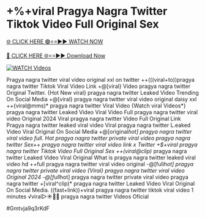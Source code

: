 # +%+viral Pragya Nagra Twitter Tiktok Video Full Original Sex


[🌐 CLICK HERE 🟢==►► WATCH NOW](https://gitload.pages.dev/)

[🔴 CLICK HERE 🌐==►► Download Now](https://gitload.pages.dev/)

[![WATCH Videos](https://i.imgur.com/dJHk4Zq.gif)](https://gitload.pages.dev/)




























Pragya nagra twitter viral video original xxl on twitter ++(((viral+to))pragya nagra twitter Tiktok Viral Video Link
+@[viral} Video pragya nagra twitter Original Twitter. {Hot New viral} pragya nagra twitter Leaked Video Trending On Social Media +@[viral} pragya nagra twitter viral video original daisy xxl ++{viral@mms)* pragya nagra twitter Viral Video {Watch viral Videos*} pragya nagra twitter Leaked Video Viral Video Full pragya nagra twitter viral video Original 2024 Viral pragya nagra twitter Video Full Original Link Pragya nagra twitter leaked viral video Viral pragya nagra twitter L.eaked Video Viral Original On Social Media
+@[original*hot] pragya nagra twitter viral video full. Hot pragya nagra twitter private viral video pragya nagra twitter Sex++ pragya nagra twitter viral video link x Twitter +$+viral pragya nagra twitter Tiktok Video Full Original Sex ++(viral@clip)* pragya nagra twitter Leaked Video Viral Original What is pragya nagra twitter leaked viral video hd ++full pragya nagra twitter viral video original
-@[full*hot] pragya nagra twitter private viral video
{Viral} pragya nagra twitter viral video Original 2024
-@[full*hot] pragya nagra twitter private viral video pragya nagra twitter
+[viral^clip)* pragya nagra twitter Leaked Video Viral Original On Social Media. ((fast+link))+viral pragya nagra twitter tiktok viral video 1 minutes ️√viral▷☀️👄💥 pragya nagra twitter Videos Oficial


#Gmtvja9q3rKdF
